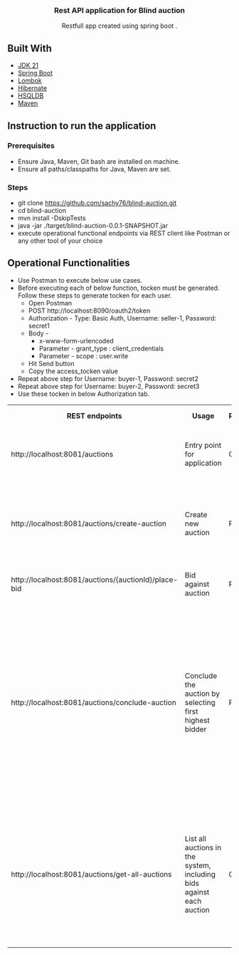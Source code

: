 <div id="top"></div>
<br />
<div align="center">
<h3 align="center">Rest API application for Blind auction</h3>
  <p align="center">
    Restfull app created using spring boot .
  </p>
</div>

## Built With
* [JDK 21](https://openjdk.org/projects/jdk/21/)
* [Spring Boot](https://spring.io/projects/spring-boot) 
* [Lombok](https://www.projectlombok.org/features/all)
* [Hibernate](https://hibernate.org/orm/documentation/)
* [HSQLDB](https://hsqldb.org/)
* [Maven](https://maven.apache.org/)

## Instruction to run the application
### Prerequisites
- Ensure Java, Maven, Git bash are installed on machine.
- Ensure all paths/classpaths for Java, Maven are set.
### Steps
- git clone https://github.com/sachy76/blind-auction.git
- cd blind-auction
- mvn install -DskipTests
- java -jar ./target/blind-auction-0.0.1-SNAPSHOT.jar
- execute operational functional endpoints via REST client like Postman or any other tool of your choice

## Operational Functionalities
- Use Postman to execute below use cases.
- Before executing each of below function, tocken must be generated. Follow these steps to generate tocken for each user.
  - Open Postman
  - POST http://localhost:8090/oauth2/token
  - Authorization - Type: Basic Auth, Username: seller-1, Password: secret1
  - Body - 
    - x-www-form-urlencoded
    - Parameter - grant_type : client_credentials
    - Parameter - scope : user.write
  - Hit Send button
  - Copy the access_tocken value
- Repeat above step for Username: buyer-1, Password: secret2
- Repeat above step for Username: buyer-2, Password: secret3
- Use these tocken in below Authorization tab.
 

<table>
  <tr>
    <th>REST endpoints</th>
    <th>Usage</th>
    <th>Request</th>
    <th>Allowed Users</th>
    <th>Parameters</th>
    <th>Authorization</th>
    <th>Response</th>
  </tr>
  <tr>
    <td>http://localhost:8081/auctions</td>
    <td>Entry point for application</td>
    <td>GET</td>
    <td>seller-1, buyer-1, buyer-2</td>
    <td></td>
    <td>Bearer Tocken</td>
    <th>Greetings from Auctions team!</th>
  </tr>
  <tr>
    <td>http://localhost:8081/auctions/create-auction</td>
    <td>Create new auction</td>
    <td>POST</td>
    <td>seller-1</td>
    <td>
        {
            "description": "hat",
            "startingPrice": 70
        }
    </td>
    <td>Bearer Tocken</td>
    <td>
        {
            "auctionId": 2,
            "auctionType": "bidding",
            "description": "hat",
            "startingPrice": 70,
            "currentPrice": null,
            "bids": []
        }
    </td>
  </tr>
  <tr>
    <td>http://localhost:8081/auctions/{auctionId}/place-bid</td>
    <td>Bid against auction</td>
    <td>POST</td>
    <td>buyer-1, buyer-2</td>
    <td>
        {
            "bidPrice": 140
        }
    </td>
    <td>Bearer Tocken</td>
    <td>
        {
            "bidId": 6,
            "bidPrice": 110
        }
    </td>
  </tr>
  <tr>
    <td>http://localhost:8081/auctions/conclude-auction</td>
    <td>Conclude the auction by selecting first highest bidder</td>
    <td>POST</td>
    <td>buyer-1, buyer-2</td>
    <td>
        {
            "auctionId": 2
        }
    </td>
    <td>Bearer Tocken</td>
    <td>
        [
            {
                "auctionId": 2,
                "auctionType": null,
                "description": "hat",
                "startingPrice": 70.00,
                "auctionStatus": "SOLD",
                "currentPrice": 140.00,
                "bids": [
                    {
                        "bidId": 6,
                        "bidPrice": 130.00,
                        "bidWinner": false
                    },
                    {
                        "bidId": 7,
                        "bidPrice": 140.00,
                        "bidWinner": true
                    }
                ]
            }
        ]
    </td>
  </tr>
    <tr>
    <td>http://localhost:8081/auctions/get-all-auctions</td>
    <td>List all auctions in the system, including bids against each auction</td>
    <td>GET</td>
    <td>seller-1, buyer-1, buyer-2</td>
    <td></td>
    <td>Bearer Tocken</td>
    <td>
        [
            {
                "auctionId": 2,
                "auctionType": null,
                "description": "hat",
                "startingPrice": 70.00,
                "currentPrice": 150.00,
                "bids": [
                    {
                        "bidId": 6,
                        "bidPrice": 110.00
                    },
                    {
                        "bidId": 7,
                        "bidPrice": 150.00
                    }
                ]
            }
        ]
    </td>
  </tr>
</table>

